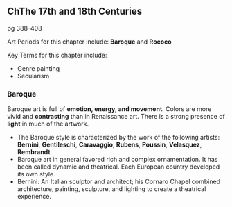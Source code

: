 ## ChThe 17th and 18th Centuries
pg 388-408

Art Periods for this chapter include:
**Baroque** and **Rococo**

Key Terms for this chapter include:
+ Genre painting
+ Secularism

### Baroque
Baroque art is full of **emotion, energy, and movement**. Colors are more vivid
and **contrasting** than in Renaissance art. There is a strong presence of **light** in much of the artwork.
+ The Baroque style is characterized by the work of the following artists:
**Bernini**, **Gentileschi**, **Caravaggio**, **Rubens**, **Poussin**, **Velasquez**, **Rembrandt**.
+ Baroque art in general favored rich and complex ornamentation. It has
been called dynamic and theatrical. Each European country developed its
own style.
+ Bernini: An Italian sculptor and architect; his Cornaro Chapel combined
architecture, painting, sculpture, and lighting to create a theatrical experience.
